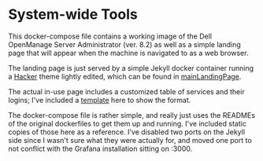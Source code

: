 # System-wide Tools

This docker-compose file contains a working image 
of the Dell OpenManage Server Administrator (ver. 8.2)
as well as a simple landing page that will appear 
when the machine is navigated to as a web browser.

The landing page is just served by a simple Jekyll
docker container running a 
[Hacker](https://github.com/pages-themes/hacker) 
theme lightly edited, which can be found in
[mainLandingPage](mainLandingPage/).

The actual in-use page includes a customized table
of services and their logins; I've included a 
[template](mainLandingPage/serviceTable.md-TEMPLATE) 
here to show the format.

The docker-compose file is rather simple, and really
just uses the READMEs of the original dockerfiles 
to get them up and running. I've included static 
copies of those here as a reference.  I've disabled
two ports on the Jekyll side since I wasn't sure what 
they were actually for, and moved one port to not conflict
with the Grafana installation sitting on :3000.
